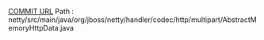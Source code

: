 [COMMIT URL](https://github.com/netty/netty/commit/eadf5b3d107da09c30c0d2ec8e88d901dc031c47)
Path : netty/src/main/java/org/jboss/netty/handler/codec/http/multipart/AbstractMemoryHttpData.java